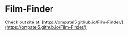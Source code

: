 # Film-Finder
Check out site at: [https://ompatel5.github.io/Film-Finder/](https://ompatel5.github.io/Film-Finder/)
